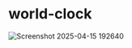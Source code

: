 # world-clock
  
![Screenshot 2025-04-15 192640](https://github.com/user-attachments/assets/ae79ee7f-d5c0-47cf-9469-fa363b845ec8)
